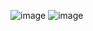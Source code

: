 ![image](https://github.com/user-attachments/assets/846cdcda-6087-4691-9d36-a9ed2c238475)
![image](https://github.com/user-attachments/assets/e34840d8-9cf9-41e6-817e-ef5cb2c9c3cf)

